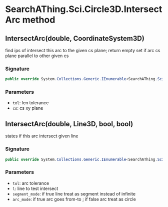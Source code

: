 # SearchAThing.Sci.Circle3D.IntersectArc method
## IntersectArc(double, CoordinateSystem3D)
find ips of intersect this arc to the given cs plane; return empty set if arc cs plane parallel to other given cs

### Signature
```csharp
public override System.Collections.Generic.IEnumerable<SearchAThing.Sci.Vector3D> IntersectArc(double tol, CoordinateSystem3D cs)
```
### Parameters
- `tol`: len tolerance
- `cs`: cs xy plane

## IntersectArc(double, Line3D, bool, bool)
states if this arc intersect given line

### Signature
```csharp
public override System.Collections.Generic.IEnumerable<SearchAThing.Sci.Vector3D> IntersectArc(double tol, Line3D l, bool segment_mode = False, bool arc_mode = True)
```
### Parameters
- `tol`: arc tolerance
- `l`: line to test intersect
- `segment_mode`: if true line treat as segment instead of infinite
- `arc_mode`: if true arc goes from-to ; if false arc treat as circle

